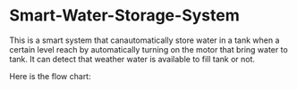 # Smart-Water-Storage-System

This is a smart system that canautomatically store water in a tank when a certain level reach by automatically turning on the motor that bring water to tank.
It can detect that weather water is available to fill tank or not.

Here is the flow chart:
